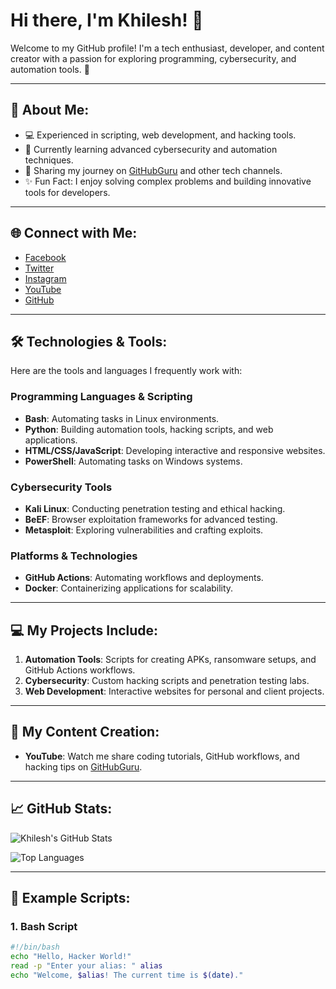 # Hi there, I'm Khilesh! 👋

Welcome to my GitHub profile! I'm a tech enthusiast, developer, and content creator with a passion for exploring programming, cybersecurity, and automation tools. 🚀

---

## 🌟 About Me:
- 💻 Experienced in scripting, web development, and hacking tools.
- 🌱 Currently learning advanced cybersecurity and automation techniques.
- 🎥 Sharing my journey on [GitHubGuru](https://www.youtube.com/@GitHubGuru) and other tech channels.
- ✨ Fun Fact: I enjoy solving complex problems and building innovative tools for developers.

---

## 🌐 Connect with Me:

- [Facebook](https://m.facebook.com/profile.php/?id=100075320165786)  
- [Twitter](https://twitter.com/khilesh25321781)  
- [Instagram](https://www.instagram.com/khileshwhite/)  
- [YouTube](https://www.youtube.com/@GitHubGuru)  
- [GitHub](https://github.com/khilesh114)  

---

## 🛠️ Technologies & Tools:

Here are the tools and languages I frequently work with:

### **Programming Languages & Scripting**
- **Bash**: Automating tasks in Linux environments.
- **Python**: Building automation tools, hacking scripts, and web applications.
- **HTML/CSS/JavaScript**: Developing interactive and responsive websites.
- **PowerShell**: Automating tasks on Windows systems.

### **Cybersecurity Tools**
- **Kali Linux**: Conducting penetration testing and ethical hacking.
- **BeEF**: Browser exploitation frameworks for advanced testing.
- **Metasploit**: Exploring vulnerabilities and crafting exploits.

### **Platforms & Technologies**
- **GitHub Actions**: Automating workflows and deployments.
- **Docker**: Containerizing applications for scalability.

---

## 💻 My Projects Include:
1. **Automation Tools**: Scripts for creating APKs, ransomware setups, and GitHub Actions workflows.
2. **Cybersecurity**: Custom hacking scripts and penetration testing labs.
3. **Web Development**: Interactive websites for personal and client projects.

---

## 🎥 My Content Creation:
- **YouTube**: Watch me share coding tutorials, GitHub workflows, and hacking tips on [GitHubGuru](https://www.youtube.com/@GitHubGuru).

---

## 📈 GitHub Stats:

![Khilesh's GitHub Stats](https://github-readme-stats.vercel.app/api?username=khilesh114&show_icons=true&theme=radical)

![Top Languages](https://github-readme-stats.vercel.app/api/top-langs/?username=khilesh114&layout=compact&theme=radical)

---

## 📂 Example Scripts:

### **1. Bash Script**
```bash
#!/bin/bash
echo "Hello, Hacker World!"
read -p "Enter your alias: " alias
echo "Welcome, $alias! The current time is $(date)."
